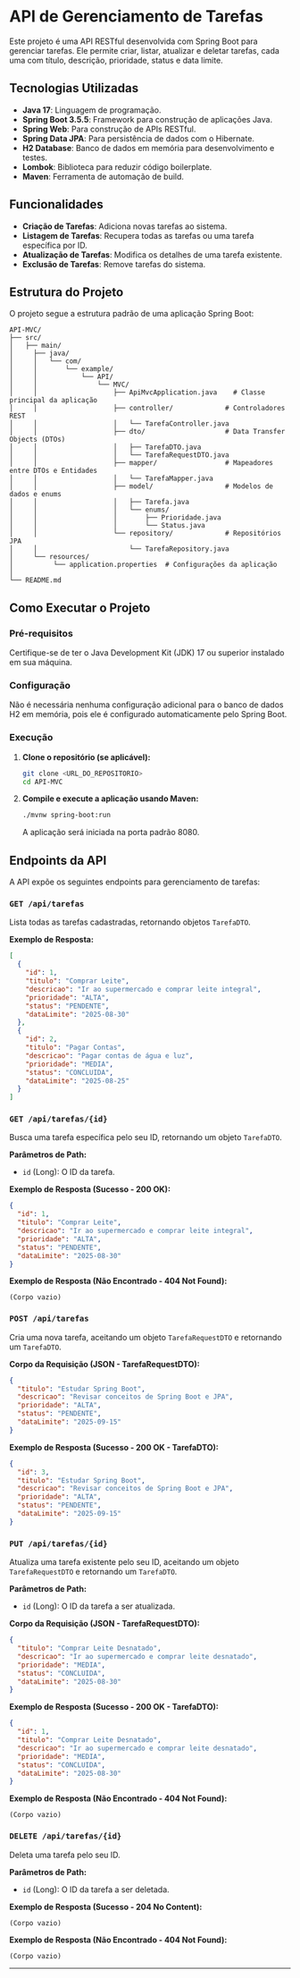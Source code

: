# API de Gerenciamento de Tarefas

Este projeto é uma API RESTful desenvolvida com Spring Boot para gerenciar tarefas. Ele permite criar, listar, atualizar e deletar tarefas, cada uma com título, descrição, prioridade, status e data limite.

## Tecnologias Utilizadas

*   **Java 17**: Linguagem de programação.
*   **Spring Boot 3.5.5**: Framework para construção de aplicações Java.
*   **Spring Web**: Para construção de APIs RESTful.
*   **Spring Data JPA**: Para persistência de dados com o Hibernate.
*   **H2 Database**: Banco de dados em memória para desenvolvimento e testes.
*   **Lombok**: Biblioteca para reduzir código boilerplate.
*   **Maven**: Ferramenta de automação de build.

## Funcionalidades

*   **Criação de Tarefas**: Adiciona novas tarefas ao sistema.
*   **Listagem de Tarefas**: Recupera todas as tarefas ou uma tarefa específica por ID.
*   **Atualização de Tarefas**: Modifica os detalhes de uma tarefa existente.
*   **Exclusão de Tarefas**: Remove tarefas do sistema.

## Estrutura do Projeto

O projeto segue a estrutura padrão de uma aplicação Spring Boot:

```
API-MVC/
├── src/
│   ├── main/
│     ├── java/
│     │   └── com/
│     │       └── example/
│     │           └── API/
│     │               └── MVC/
│     │                   ├── ApiMvcApplication.java    # Classe principal da aplicação
│     │                   ├── controller/             # Controladores REST
│     │                   │   └── TarefaController.java
│     │                   ├── dto/                    # Data Transfer Objects (DTOs)
│     │                   │   ├── TarefaDTO.java
│     │                   │   └── TarefaRequestDTO.java
│     │                   ├── mapper/                 # Mapeadores entre DTOs e Entidades
│     │                   │   └── TarefaMapper.java
│     │                   ├── model/                  # Modelos de dados e enums
│     │                   │   ├── Tarefa.java
│     │                   │   └── enums/
│     │                   │       ├── Prioridade.java
│     │                   │       └── Status.java
│     │                   └── repository/             # Repositórios JPA
│     │                       └── TarefaRepository.java
│     └── resources/
│          └── application.properties  # Configurações da aplicação
│  
└── README.md
```

## Como Executar o Projeto

### Pré-requisitos

Certifique-se de ter o Java Development Kit (JDK) 17 ou superior instalado em sua máquina.

### Configuração

Não é necessária nenhuma configuração adicional para o banco de dados H2 em memória, pois ele é configurado automaticamente pelo Spring Boot.

### Execução

1.  **Clone o repositório (se aplicável):**

    ```bash
    git clone <URL_DO_REPOSITORIO>
    cd API-MVC
    ```

2.  **Compile e execute a aplicação usando Maven:**

    ```bash
    ./mvnw spring-boot:run
    ```

    A aplicação será iniciada na porta padrão 8080.

## Endpoints da API

A API expõe os seguintes endpoints para gerenciamento de tarefas:

### `GET /api/tarefas`

Lista todas as tarefas cadastradas, retornando objetos `TarefaDTO`.

**Exemplo de Resposta:**

```json
[
  {
    "id": 1,
    "titulo": "Comprar Leite",
    "descricao": "Ir ao supermercado e comprar leite integral",
    "prioridade": "ALTA",
    "status": "PENDENTE",
    "dataLimite": "2025-08-30"
  },
  {
    "id": 2,
    "titulo": "Pagar Contas",
    "descricao": "Pagar contas de água e luz",
    "prioridade": "MEDIA",
    "status": "CONCLUIDA",
    "dataLimite": "2025-08-25"
  }
]
```

### `GET /api/tarefas/{id}`

Busca uma tarefa específica pelo seu ID, retornando um objeto `TarefaDTO`.

**Parâmetros de Path:**

*   `id` (Long): O ID da tarefa.

**Exemplo de Resposta (Sucesso - 200 OK):**

```json
{
  "id": 1,
  "titulo": "Comprar Leite",
  "descricao": "Ir ao supermercado e comprar leite integral",
  "prioridade": "ALTA",
  "status": "PENDENTE",
  "dataLimite": "2025-08-30"
}
```

**Exemplo de Resposta (Não Encontrado - 404 Not Found):**

```
(Corpo vazio)
```

### `POST /api/tarefas`

Cria uma nova tarefa, aceitando um objeto `TarefaRequestDTO` e retornando um `TarefaDTO`.

**Corpo da Requisição (JSON - TarefaRequestDTO):**

```json
{
  "titulo": "Estudar Spring Boot",
  "descricao": "Revisar conceitos de Spring Boot e JPA",
  "prioridade": "ALTA",
  "status": "PENDENTE",
  "dataLimite": "2025-09-15"
}
```

**Exemplo de Resposta (Sucesso - 200 OK - TarefaDTO):**

```json
{
  "id": 3,
  "titulo": "Estudar Spring Boot",
  "descricao": "Revisar conceitos de Spring Boot e JPA",
  "prioridade": "ALTA",
  "status": "PENDENTE",
  "dataLimite": "2025-09-15"
}
```

### `PUT /api/tarefas/{id}`

Atualiza uma tarefa existente pelo seu ID, aceitando um objeto `TarefaRequestDTO` e retornando um `TarefaDTO`.

**Parâmetros de Path:**

*   `id` (Long): O ID da tarefa a ser atualizada.

**Corpo da Requisição (JSON - TarefaRequestDTO):**

```json
{
  "titulo": "Comprar Leite Desnatado",
  "descricao": "Ir ao supermercado e comprar leite desnatado",
  "prioridade": "MEDIA",
  "status": "CONCLUIDA",
  "dataLimite": "2025-08-30"
}
```

**Exemplo de Resposta (Sucesso - 200 OK - TarefaDTO):**

```json
{
  "id": 1,
  "titulo": "Comprar Leite Desnatado",
  "descricao": "Ir ao supermercado e comprar leite desnatado",
  "prioridade": "MEDIA",
  "status": "CONCLUIDA",
  "dataLimite": "2025-08-30"
}
```

**Exemplo de Resposta (Não Encontrado - 404 Not Found):**

```
(Corpo vazio)
```

### `DELETE /api/tarefas/{id}`

Deleta uma tarefa pelo seu ID.

**Parâmetros de Path:**

*   `id` (Long): O ID da tarefa a ser deletada.

**Exemplo de Resposta (Sucesso - 204 No Content):**

```
(Corpo vazio)
```

**Exemplo de Resposta (Não Encontrado - 404 Not Found):**

```
(Corpo vazio)
```

---
